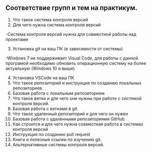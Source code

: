 ## Соответствие групп и тем на практикум.

1. Что такое система контроля версий
2. Для чего нужна система контроля версий

-Система контроля версий нужна для совместной работы над проектами

3. Установка git на ваш ПК (в зависимости от системы)

-Windows 7 не поддерживает Visual Code, для работы с данной програмой необходимо обновить операционную систему на более актуальную (Windows 10 и выше)

4. Установка VSCode на ваш ПК
5. Что такое репозиторий и инструкция по созданию локальных репозиториев.
6. Базовая работа с локальным репозиторием
7. Что такое ветки и для чего они нужны при работе с системой контроля версий.
8. Базовая работа с ветками в git.
9. Что такое удаленный репозиторий и для чего он нужен
10. Базовая работа с удаленными репозиториями GitHub
11. Как строится и для чего нужна совместная работа в системах контроля версий
12. Инструкция по созданию pull request
13. Книги и полезные ссылки по изучению git.
14. Альтернативные системы контроля версий.
